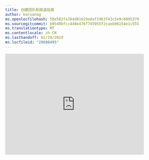 ```yaml
---
title: 创建团队和频道指南
author: karuanag
ms.openlocfilehash: 50e502fa784d81619edaf1963f43c5e9c6895379
ms.sourcegitcommit: b9549bfcc448e476f745955f2caeb96154e1c555
ms.translationtype: MT
ms.contentlocale: zh-CN
ms.lasthandoff: 01/29/2019
ms.locfileid: "29608495"
---
```

<iframe width="445" height="324" src="https://www.youtube.com/embed/hjJWtoaRJeE?rel=0" frameborder="0" allow="autoplay; encrypted-media" allowfullscreen></iframe>